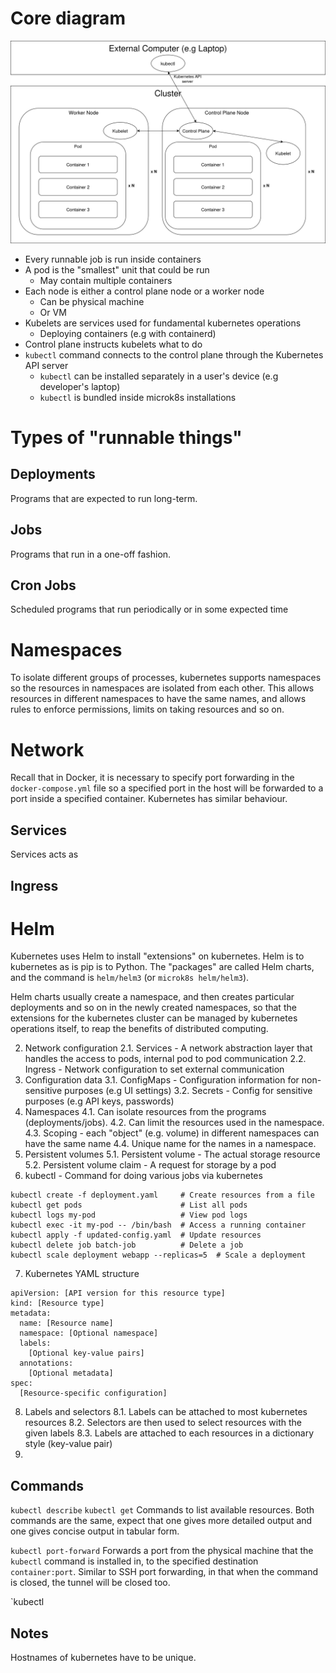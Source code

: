 # Core diagram

![relationship](core_relationship.png)

 * Every runnable job is run inside containers
 * A pod is the "smallest" unit that could be run
    * May contain multiple containers
 * Each node is either a control plane node or a worker node
    * Can be physical machine
    * Or VM
 * Kubelets are services used for fundamental kubernetes operations
    * Deploying containers (e.g with containerd)
 * Control plane instructs kubelets what to do
 * `kubectl` command connects to the control plane through the Kubernetes API server
    * `kubectl` can be installed separately in a user's device (e.g developer's laptop)
    * `kubectl` is bundled inside microk8s installations

# Types of "runnable things"
## Deployments
Programs that are expected to run long-term.
## Jobs
Programs that run in a one-off fashion.
## Cron Jobs
Scheduled programs that run periodically or in some expected time

# Namespaces
To isolate different groups of processes, kubernetes supports namespaces so the resources in namespaces are isolated from each other. This allows resources in different namespaces to have the same names, and allows rules to enforce permissions, limits on taking resources and so on.

# Network
Recall that in Docker, it is necessary to specify port forwarding in the `docker-compose.yml` file so a specified port in the host will be forwarded to a port inside a specified container. Kubernetes has similar behaviour.

## Services

Services acts as 

## Ingress

# Helm
Kubernetes uses Helm to install "extensions" on kubernetes. Helm is to kubernetes as is pip is to Python. The "packages" are called Helm charts, and the command is `helm/helm3` (or `microk8s helm/helm3`). 

Helm charts usually create a namespace, and then creates particular deployments and so on in the newly created namespaces, so that the extensions for the kubernetes cluster can be managed by kubernetes operations itself, to reap the benefits of distributed computing.

2. Network configuration
  2.1. Services - A network abstraction layer that handles the access to pods, internal pod to pod communication
  2.2. Ingress - Network configuration to set external communication
3. Configuration data
  3.1. ConfigMaps - Configuration information for non-sensitive purposes (e.g UI settings)
  3.2. Secrets - Config for sensitive purposes (e.g API keys, passwords)
4. Namespaces
  4.1. Can isolate resources from the programs (deployments/jobs).
  4.2. Can limit the resources used in the namespace.
  4.3. Scoping - each "object" (e.g. volume) in different namespaces can have the same name
  4.4. Unique name for the names in a namespace.
5. Persistent volumes
  5.1. Persistent volume - The actual storage resource
  5.2. Persistent volume claim - A request for storage by a pod
6. kubectl - Command for doing various jobs via kubernetes
```
kubectl create -f deployment.yaml     # Create resources from a file
kubectl get pods                      # List all pods
kubectl logs my-pod                   # View pod logs
kubectl exec -it my-pod -- /bin/bash  # Access a running container
kubectl apply -f updated-config.yaml  # Update resources
kubectl delete job batch-job          # Delete a job
kubectl scale deployment webapp --replicas=5  # Scale a deployment
```
7. Kubernetes YAML structure
```
apiVersion: [API version for this resource type]
kind: [Resource type]
metadata:
  name: [Resource name]
  namespace: [Optional namespace]
  labels:
    [Optional key-value pairs]
  annotations:
    [Optional metadata]
spec:
  [Resource-specific configuration]
```
8. Labels and selectors
   8.1. Labels can be attached to most kubernetes resources
   8.2. Selectors are then used to select resources with the given labels
   8.3. Labels are attached to each resources in a dictionary style (key-value pair)
9. 

## Commands
`kubectl describe`
`kubectl get`
Commands to list available resources. Both commands are the same, expect that one gives more detailed output and one gives concise output in tabular form.

`kubectl port-forward`
Forwards a port from the physical machine that the `kubectl` command is installed in, to the specified destination `container:port`. Similar to SSH port forwarding, in that when the command is closed, the tunnel will be closed too.

`kubectl 

## Notes
Hostnames of kubernetes have to be unique.